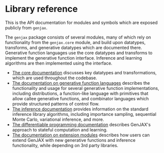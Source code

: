 # Library reference

This is the API documentation for modules and symbols which are exposed publicly from `genjax`.

The `genjax` package consists of several modules, many of which rely on functionality from the `genjax.core` module, and build upon datatypes, transforms, and generative datatypes which are documented there. Generative function languages use the core datatypes and transforms to implement the generative function interface. Inference and learning algorithms are then implemented using the interface.

* [The core documentation](core/index.md) discusses key datatypes and transformations, which are used throughout the codebase.
* [The documentation on generative function languages](generative_functions/index.md) describes the functionality and usage for several generative function implementations, including distributions, a function-like language with primitives that allow callee generative functions, and combinator languages which provide structured patterns of control flow.
* [The inference documentation](inference/index.md) provides information on the standard inference library algorithms, including importance sampling, sequential Monte Carlo, variational inference, and more.
* [The differentiable programming documentation](diff_prog/index.md) describes GenJAX's approach to stateful computation and learning.
* [The documentation on extension modules](extensions/index.md) describes how users can extend GenJAX with new generative functions and inference functionality, while depending on 3rd party libraries.
